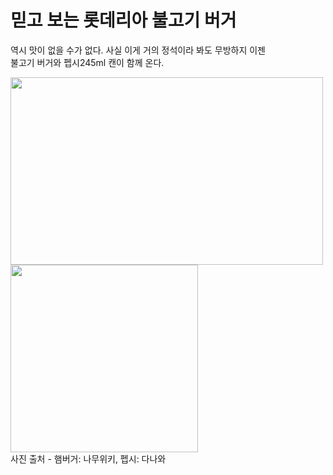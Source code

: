 # 믿고 보는 롯데리아 불고기 버거 
역시 맛이 없을 수가 없다. 사실 이게 거의 정석이라 봐도 무방하지 이젠  
불고기 버거와 펩시245ml 캔이 함께 온다.
<div>
<img src="https://w.namu.la/s/04ba10eba37bfc119c507b7905e8bf8ee42b45dde06092d079196fcda49838f3a38a19a0fb7cba922179d073bb328db4e0f175f3c3a0527b72bf541998c52ea72e22f5dc8f29abcf38af981f8a9e53c30d2d6bd18e0a348f06daac6e5f4e9680" width="500" height="300">
<img src="http://img.danawa.com/prod_img/500000/693/205/img/2205693_1.jpg?shrink=500:500&_v=20180420143545" width="300" height="300">
</div>
사진 출처 - 햄버거: 나무위키, 펩시: 다나와

